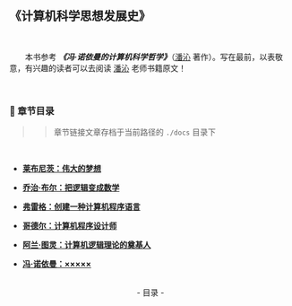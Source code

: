 ## 《计算机科学思想发展史》

<br>

&emsp;&emsp;本书参考 ***《冯·诺依曼的计算机科学哲学》***（[潘沁](#welcome) 著作）。写在最前，以表敬意，有兴趣的读者可以去阅读 [潘沁](#welcome) 老师书籍原文！

<br>

### 📝 章节目录

>> 章节链接文章存档于当前路径的 `./docs` 目录下

<br>

+ **[莱布尼茨：伟大的梦想](#)**

+ **[乔治·布尔：把逻辑变成数学](#)**

+ **[弗雷格：创建一种计算机程序语言](#)**

+ **[哥德尔：计算机程序设计师](#)**

+ **[阿兰·图灵：计算机逻辑理论的奠基人](#)**

+ **[冯·诺依曼：×××××](#)**

<br>
<div align="center">
    - 目录 -
</div>